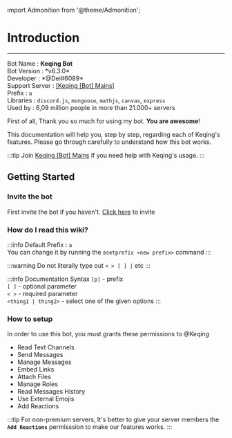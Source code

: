 import Admonition from '@theme/Admonition';

# Introduction
---

<Admonition type="info" icon="👋" title="INTRODUCTION">
<p>
Bot Name          : <b>Keqing Bot</b><br />
Bot Version       : *v6.3.0*<br />
Developer         : *@Dei#6089*<br />
Support Server    : <a href="https://discord.gg/keqingbot">[Keqing [Bot] Mains]</a><br />
Prefix            : <code>a</code><br />
Libraries         : <code>discord.js</code>, <code>mongoose</code>, <code>mathjs</code>, <code>canvas</code>, <code>express</code><br />
Used by           : 6,09 million people in more than 21.000+ servers
</p>
</Admonition>

First of all, Thank you so much for using my bot. **You are awesome**!

This documentation will help you, step by step, regarding each of Keqing's features. Please go through carefully to understand how this bot works.

:::tip
Join [Keqing [Bot] Mains](https://discord.gg/keqingbot) if you need help with Keqing's usage.
:::

## Getting Started

### Invite the bot
First invite the bot if you haven't. [Click here](https://discord.com/oauth2/authorize?client_id=772642704257187840&permissions=2416307264&scope=bot%20applications.commands) to invite

### How do I read this wiki?

:::info
Default Prefix : `a` <br />
You can change it by running the `asetprefix <new prefix>` command
:::

:::warning
Do not literally type out `< > [ ] |` etc
:::

:::info Documentation Syntax
`[p]` - prefix<br />
`[ ]` - optional parameter<br />
`< >` - required parameter<br />
`<thing1 | thing2>` - select one of the given options
:::
### How to setup
In order to use this bot, you must grants these permissions to *@Keqing*

- Read Text Channels
- Send Messages
- Manage Messages
- Embed Links
- Attach Files
- Manage Roles
- Read Messages History
- Use External Emojis
- Add Reactions

:::tip
For non-premium servers, It's better to give your server members the **`Add Reactions`** permisssion to make our features works.
:::
<!-- ---
sidebar_position: 1
---

# Tutorial Intro

Let's discover **Docusaurus in less than 5 minutes**.

## Getting Started

Get started by **creating a new site**.

Or **try Docusaurus immediately** with **[docusaurus.new](https://docusaurus.new)**.

### What you'll need

- [Node.js](https://nodejs.org/en/download/) version 14 or above:
  - When installing Node.js, you are recommended to check all checkboxes related to dependencies.

## Generate a new site

Generate a new Docusaurus site using the **classic template**.

The classic template will automatically be added to your project after you run the command:

```bash
npm init docusaurus@latest my-website classic
```

You can type this command into Command Prompt, Powershell, Terminal, or any other integrated terminal of your code editor.

The command also installs all necessary dependencies you need to run Docusaurus.

## Start your site

Run the development server:

```bash
cd my-website
npm run start
```

The `cd` command changes the directory you're working with. In order to work with your newly created Docusaurus site, you'll need to navigate the terminal there.

The `npm run start` command builds your website locally and serves it through a development server, ready for you to view at http://localhost:3000/.

Open `docs/intro.md` (this page) and edit some lines: the site **reloads automatically** and displays your changes. -->
